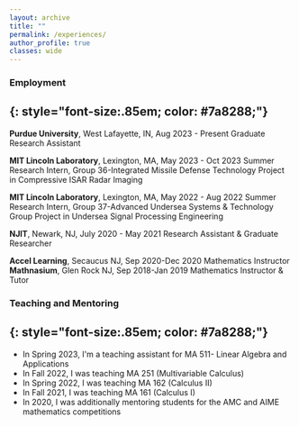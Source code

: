```yaml
---
layout: archive
title: ""
permalink: /experiences/
author_profile: true
classes: wide
---
```


### Employment
{: style="font-size:.85em; color: #7a8288;"}
---

 **Purdue University**, West Lafayette, IN, Aug 2023 - Present
   Graduate Research Assistant
    
**MIT Lincoln Laboratory**, Lexington, MA,  May 2023 - Oct 2023
  Summer Research Intern, Group 36-Integrated Missile Defense Technology 
  Project in Compressive ISAR Radar Imaging
    
**MIT Lincoln Laboratory**, Lexington, MA,  May 2022 - Aug 2022
  Summer Research Intern, Group 37-Advanced Undersea Systems & Technology Group 
  Project in Undersea Signal Processing Engineering
    
**NJIT**, Newark, NJ, July 2020 - May 2021
  Research Assistant & Graduate Researcher
    
**Accel Learning**, Secaucus NJ, Sep 2020-Dec 2020
  Mathematics Instructor
**Mathnasium**, Glen Rock NJ, Sep 2018-Jan 2019
  Mathematics Instructor & Tutor


### Teaching and Mentoring
{: style="font-size:.85em; color: #7a8288;"}
---

* In Spring 2023, I'm a teaching assistant for MA 511- Linear Algebra and Applications
* In Fall 2022, I was teaching MA 251 (Multivariable Calculus)
* In Spring 2022, I was teaching MA 162 (Calculus II)
* In Fall 2021, I was teaching MA 161 (Calculus I)
* In 2020, I was additionally mentoring students for the AMC and AIME mathematics competitions




